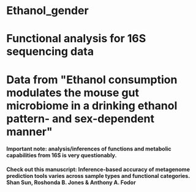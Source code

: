 # Ethanol_gender
# Functional analysis for 16S sequencing data

# Data from "Ethanol consumption modulates the mouse gut microbiome in a drinking ethanol pattern- and sex-dependent manner"

#### Important note: analysis/inferences of functions and metabolic capabilities from 16S is very questionably. 
#### Check out this manuscript: Inference-based accuracy of metagenome prediction tools varies across sample types and functional categories. Shan Sun, Roshonda B. Jones & Anthony A. Fodor 

